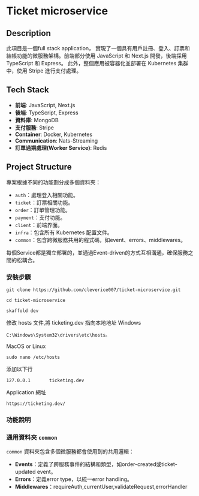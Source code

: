 # Ticket microservice

## Description
此項目是一個full stack application，
實現了一個具有用戶註冊、登入、訂票和結帳功能的微服務架構。前端部分使用 JavaScript 和 Next.js 開發，後端採用 TypeScript 和 Express。
此外，整個應用被容器化並部署在 Kubernetes 集群中，使用 Stripe 進行支付處理。

## Tech Stack
- **前端**: JavaScript, Next.js
- **後端**: TypeScript, Express
- **資料庫**: MongoDB
- **支付服務**: Stripe
- **Container**: Docker, Kubernetes
- **Communication**: Nats-Streaming
- **訂單過期處理(Worker Service)**: Redis

## Project Structure
專案根據不同的功能劃分成多個資料夾：
- `auth`：處理登入相關功能。
- `ticket`：訂票相關功能。
- `order`：訂單管理功能。
- `payment`：支付功能。
- `client`：前端界面。
- `infra`：包含所有 Kubernetes 配置文件。
- `common`：包含跨微服務共用的程式碼，如event、errors、middlewares。

每個Service都是獨立部署的，並通過Event-driven的方式互相溝通，確保服務之間的松耦合。

### 安裝步驟

```
git clone https://github.com/cleverice007/ticket-microservice.git
```
```
cd ticket-microservice
```
```
skaffold dev
```

修改 hosts 文件,將 ticketing.dev 指向本地地址
Windows
```
C:\Windows\System32\drivers\etc\hosts。
```
MacOS or Linux
```
sudo nano /etc/hosts
```
添加以下行
```
127.0.0.1       ticketing.dev
```
Application 網址
```
https://ticketing.dev/
```

### 功能說明

### 通用資料夾 `common`

`common` 資料夾包含多個微服務都會使用到的共用邏輯：
- **Events**：定義了跨服務事件的結構和類型，如order-created或ticket-updated event。
- **Errors**：定義error type，以統一error handling。
- **Middlewares**：requireAuth,currentUser,validateRequest,errorHandler











